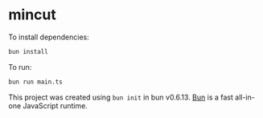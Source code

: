 # mincut

To install dependencies:

```bash
bun install
```

To run:

```bash
bun run main.ts
```

This project was created using `bun init` in bun v0.6.13. [Bun](https://bun.sh) is a fast all-in-one JavaScript runtime.
